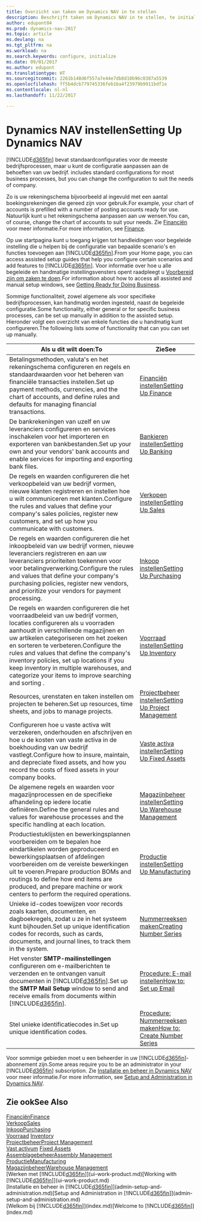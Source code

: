 ```yaml
---
title: Overzicht van taken om Dynamics NAV in te stellen
description: Beschrijft taken om Dynamics NAV in te stellen, te initialiseren en te configureren naar uw behoeften.
author: edupont04
ms.prod: dynamics-nav-2017
ms.topic: article
ms.devlang: na
ms.tgt_pltfrm: na
ms.workload: na
ms.search.keywords: configure, initialize
ms.date: 09/01/2017
ms.author: edupont
ms.translationtype: HT
ms.sourcegitcommit: 2261b148d6f557a7e44e7db8d10b96c0387a5539
ms.openlocfilehash: ff5b4dcb779745336feb1ba4f23979b9911bdf1e
ms.contentlocale: nl-nl
ms.lasthandoff: 11/22/2017

---
```

# <a name="setting-up-dynamics-nav"></a><span data-ttu-id="8ac63-103">Dynamics NAV instellen</span><span class="sxs-lookup"><span data-stu-id="8ac63-103">Setting Up Dynamics NAV</span></span>
[!INCLUDE[d365fin](includes/d365fin_md.md)]<span data-ttu-id="8ac63-104"> bevat standaardconfiguraties voor de meeste bedrijfsprocessen, maar u kunt de configuratie aanpassen aan de behoeften van uw bedrijf.</span><span class="sxs-lookup"><span data-stu-id="8ac63-104"> includes standard configurations for most business processes, but you can change the configuration to suit the needs of company.</span></span>

<span data-ttu-id="8ac63-105">Zo is uw rekeningschema bijvoorbeeld al ingevuld met een aantal boekingsrekeningen die gereed zijn voor gebruik.</span><span class="sxs-lookup"><span data-stu-id="8ac63-105">For example, your chart of accounts is prefilled with a number of posting accounts ready for use.</span></span> <span data-ttu-id="8ac63-106">Natuurlijk kunt u het rekeningschema aanpassen aan uw wensen.</span><span class="sxs-lookup"><span data-stu-id="8ac63-106">You can, of course, change the chart of accounts to suit your needs.</span></span> <span data-ttu-id="8ac63-107">Zie [Financiën](finance.md) voor meer informatie.</span><span class="sxs-lookup"><span data-stu-id="8ac63-107">For more information, see [Finance](finance.md).</span></span>

<span data-ttu-id="8ac63-108">Op uw startpagina kunt u toegang krijgen tot handleidingen voor begeleide instelling die u helpen bij de configuratie van bepaalde scenario's en functies toevoegen aan [!INCLUDE[d365fin](includes/d365fin_md.md)].</span><span class="sxs-lookup"><span data-stu-id="8ac63-108">From your Home page, you can access assisted setup guides that help you configure certain scenarios and add features to [!INCLUDE[d365fin](includes/d365fin_md.md)].</span></span> <span data-ttu-id="8ac63-109">Voor informatie over hoe u alle begeleide en handmatige instellingsvensters opent raadpleegt u [Voorbereid zijn om zaken te doen](ui-get-ready-business.md).</span><span class="sxs-lookup"><span data-stu-id="8ac63-109">For information about how to access all assisted and manual setup windows, see [Getting Ready for Doing Business](ui-get-ready-business.md).</span></span>

<span data-ttu-id="8ac63-110">Sommige functionaliteit, zowel algemene als voor specifieke bedrijfsprocessen, kan handmatig worden ingesteld, naast de begeleide configuratie.</span><span class="sxs-lookup"><span data-stu-id="8ac63-110">Some functionality, either general or for specific business processes, can be set up manually in addition to the assisted setup.</span></span> <span data-ttu-id="8ac63-111">Hieronder volgt een overzicht van enkele functies die u handmatig kunt configureren.</span><span class="sxs-lookup"><span data-stu-id="8ac63-111">The following lists some of functionality that can you can set up manually.</span></span>

| <span data-ttu-id="8ac63-112">Als u dit wilt doen:</span><span class="sxs-lookup"><span data-stu-id="8ac63-112">To</span></span> | <span data-ttu-id="8ac63-113">Zie</span><span class="sxs-lookup"><span data-stu-id="8ac63-113">See</span></span> |
| --- | --- |
| <span data-ttu-id="8ac63-114">Betalingsmethoden, valuta's en het rekeningschema configureren en regels en standaardwaarden voor het beheren van financiële transacties instellen.</span><span class="sxs-lookup"><span data-stu-id="8ac63-114">Set up payment methods, currencies, and the chart of accounts, and define rules and defaults for managing financial transactions.</span></span> |[<span data-ttu-id="8ac63-115">Financiën instellen</span><span class="sxs-lookup"><span data-stu-id="8ac63-115">Setting Up Finance</span></span>](finance-setup-finance.md) |
| <span data-ttu-id="8ac63-116">De bankrekeningen van uzelf en uw leveranciers configureren en services inschakelen voor het importeren en exporteren van bankbestanden.</span><span class="sxs-lookup"><span data-stu-id="8ac63-116">Set up your own and your vendors' bank accounts and enable services for importing and exporting bank files.</span></span> |[<span data-ttu-id="8ac63-117">Bankieren instellen</span><span class="sxs-lookup"><span data-stu-id="8ac63-117">Setting Up Banking</span></span>](bank-setup-banking.md) |
| <span data-ttu-id="8ac63-118">De regels en waarden configureren die het verkoopbeleid van uw bedrijf vormen, nieuwe klanten registreren en instellen hoe u wilt communiceren met klanten.</span><span class="sxs-lookup"><span data-stu-id="8ac63-118">Configure the rules and values that define your company's sales policies, register new customers, and set up how you communicate with customers.</span></span> |[<span data-ttu-id="8ac63-119">Verkopen instellen</span><span class="sxs-lookup"><span data-stu-id="8ac63-119">Setting Up Sales</span></span>](sales-setup-sales.md) |
| <span data-ttu-id="8ac63-120">De regels en waarden configureren die het inkoopbeleid van uw bedrijf vormen, nieuwe leveranciers registreren en aan uw leveranciers prioriteiten toekennen voor voor betalingverwerking.</span><span class="sxs-lookup"><span data-stu-id="8ac63-120">Configure the rules and values that define your company's purchasing policies, register new vendors, and prioritize your vendors for payment processing.</span></span> |[<span data-ttu-id="8ac63-121">Inkoop instellen</span><span class="sxs-lookup"><span data-stu-id="8ac63-121">Setting Up Purchasing</span></span>](purchasing-setup-purchasing.md) |
| <span data-ttu-id="8ac63-122">De regels en waarden configureren die het voorraadbeleid van uw bedrijf vormen, locaties configureren als u voorraden aanhoudt in verschillende magazijnen en uw artikelen categoriseren om het zoeken en sorteren te verbeteren.</span><span class="sxs-lookup"><span data-stu-id="8ac63-122">Configure the rules and values that define the company's inventory policies, set up locations if you keep inventory in multiple warehouses, and categorize your items to improve searching and sorting .</span></span> |[<span data-ttu-id="8ac63-123">Voorraad instellen</span><span class="sxs-lookup"><span data-stu-id="8ac63-123">Setting Up Inventory</span></span>](inventory-setup-inventory.md) |
| <span data-ttu-id="8ac63-124">Resources, urenstaten en taken instellen om projecten te beheren.</span><span class="sxs-lookup"><span data-stu-id="8ac63-124">Set up resources, time sheets, and jobs to manage projects.</span></span> |[<span data-ttu-id="8ac63-125">Projectbeheer instellen</span><span class="sxs-lookup"><span data-stu-id="8ac63-125">Setting Up Project Management</span></span>](projects-setup-projects.md) |
| <span data-ttu-id="8ac63-126">Configureren hoe u vaste activa wilt verzekeren, onderhouden en afschrijven en hoe u de kosten van vaste activa in de boekhouding van uw bedrijf vastlegt.</span><span class="sxs-lookup"><span data-stu-id="8ac63-126">Configure how to insure, maintain, and depreciate fixed assets, and how you record the costs of fixed assets in your company books.</span></span> |[<span data-ttu-id="8ac63-127">Vaste activa instellen</span><span class="sxs-lookup"><span data-stu-id="8ac63-127">Setting Up Fixed Assets</span></span>](fa-setup.md) |
|<span data-ttu-id="8ac63-128">De algemene regels en waarden voor magazijnprocessen en de specifieke afhandeling op iedere locatie definiëren.</span><span class="sxs-lookup"><span data-stu-id="8ac63-128">Define the general rules and values for warehouse processes and the specific handling at each location.</span></span>|[<span data-ttu-id="8ac63-129">Magazijnbeheer instellen</span><span class="sxs-lookup"><span data-stu-id="8ac63-129">Setting Up Warehouse Management</span></span>](warehouse-setup-warehouse.md)|
|<span data-ttu-id="8ac63-130">Productiestuklijsten en bewerkingsplannen voorbereiden om te bepalen hoe eindartikelen worden geproduceerd en bewerkingsplaatsen of afdelingen voorbereiden om de vereiste bewerkingen uit te voeren.</span><span class="sxs-lookup"><span data-stu-id="8ac63-130">Prepare production BOMs and routings to define how end items are produced, and prepare machine or work centers to perform the required operations.</span></span>|[<span data-ttu-id="8ac63-131">Productie instellen</span><span class="sxs-lookup"><span data-stu-id="8ac63-131">Setting Up Manufacturing</span></span>](production-configure-production-processes.md)|
| <span data-ttu-id="8ac63-132">Unieke id-codes toewijzen voor records zoals kaarten, documenten, en dagboekregels, zodat u ze in het systeem kunt bijhouden.</span><span class="sxs-lookup"><span data-stu-id="8ac63-132">Set up unique identification codes for records, such as cards, documents, and journal lines, to track them in the system.</span></span> |[<span data-ttu-id="8ac63-133">Nummerreeksen maken</span><span class="sxs-lookup"><span data-stu-id="8ac63-133">Creating Number Series</span></span>](ui-create-number-series.md) |
| <span data-ttu-id="8ac63-134">Het venster **SMTP-mailinstellingen** configureren om e-mailberichten te verzenden en te ontvangen vanuit documenten in [!INCLUDE[d365fin](includes/d365fin_md.md)].</span><span class="sxs-lookup"><span data-stu-id="8ac63-134">Set up the **SMTP Mail Setup** window to send and receive emails from documents within [!INCLUDE[d365fin](includes/d365fin_md.md)].</span></span> |[<span data-ttu-id="8ac63-135">Procedure: E-mail instellen</span><span class="sxs-lookup"><span data-stu-id="8ac63-135">How to: Set up Email</span></span>](madeira-how-setup-email.md) |
| <span data-ttu-id="8ac63-136">Stel unieke identificatiecodes in.</span><span class="sxs-lookup"><span data-stu-id="8ac63-136">Set up unique identification codes.</span></span> |[<span data-ttu-id="8ac63-137">Procedure: Nummerreeksen maken</span><span class="sxs-lookup"><span data-stu-id="8ac63-137">How to: Create Number Series</span></span>](ui-create-number-series.md) |

<span data-ttu-id="8ac63-138">Voor sommige gebieden moet u een beheerder in uw [!INCLUDE[d365fin](includes/d365fin_md.md)]-abonnement zijn.</span><span class="sxs-lookup"><span data-stu-id="8ac63-138">Some areas require you to be an administrator in your [!INCLUDE[d365fin](includes/d365fin_md.md)] subscription.</span></span> <span data-ttu-id="8ac63-139">Zie [Installatie en beheer in Dynamics NAV](admin-setup-and-administration.md) voor meer informatie.</span><span class="sxs-lookup"><span data-stu-id="8ac63-139">For more information, see [Setup and Administration in Dynamics NAV](admin-setup-and-administration.md).</span></span>  

## <a name="see-also"></a><span data-ttu-id="8ac63-140">Zie ook</span><span class="sxs-lookup"><span data-stu-id="8ac63-140">See Also</span></span>
[<span data-ttu-id="8ac63-141">Financiën</span><span class="sxs-lookup"><span data-stu-id="8ac63-141">Finance</span></span>](finance.md)  
[<span data-ttu-id="8ac63-142">Verkoop</span><span class="sxs-lookup"><span data-stu-id="8ac63-142">Sales</span></span>](sales-manage-sales.md)  
[<span data-ttu-id="8ac63-143">Inkoop</span><span class="sxs-lookup"><span data-stu-id="8ac63-143">Purchasing</span></span>](purchasing-manage-purchasing.md)  
<span data-ttu-id="8ac63-144">[Voorraad](inventory-manage-inventory.md)  </span><span class="sxs-lookup"><span data-stu-id="8ac63-144">[Inventory](inventory-manage-inventory.md)  </span></span>  
[<span data-ttu-id="8ac63-145">Projectbeheer</span><span class="sxs-lookup"><span data-stu-id="8ac63-145">Project Management</span></span>](projects-manage-projects.md)  
<span data-ttu-id="8ac63-146">[Vast activum](fa-manage.md)  </span><span class="sxs-lookup"><span data-stu-id="8ac63-146">[Fixed Assets](fa-manage.md)  </span></span>  
[<span data-ttu-id="8ac63-147">Assemblagebeheer</span><span class="sxs-lookup"><span data-stu-id="8ac63-147">Assembly Management</span></span>](assembly-assemble-items.md)  
[<span data-ttu-id="8ac63-148">Productie</span><span class="sxs-lookup"><span data-stu-id="8ac63-148">Manufacturing</span></span>](production-manage-manufacturing.md)  
[<span data-ttu-id="8ac63-149">Magazijnbeheer</span><span class="sxs-lookup"><span data-stu-id="8ac63-149">Warehouse Management</span></span>](warehouse-manage-warehouse.md)  
<span data-ttu-id="8ac63-150">[Werken met [!INCLUDE[d365fin](includes/d365fin_md.md)]](ui-work-product.md)</span><span class="sxs-lookup"><span data-stu-id="8ac63-150">[Working with [!INCLUDE[d365fin](includes/d365fin_md.md)]](ui-work-product.md)</span></span>  
<span data-ttu-id="8ac63-151">[Installatie en beheer in [!INCLUDE[d365fin](includes/d365fin_md.md)]](admin-setup-and-administration.md)</span><span class="sxs-lookup"><span data-stu-id="8ac63-151">[Setup and Administration in [!INCLUDE[d365fin](includes/d365fin_md.md)]](admin-setup-and-administration.md)</span></span>  
<span data-ttu-id="8ac63-152">[Welkom bij [!INCLUDE[d365fin](includes/d365fin_md.md)]](index.md)</span><span class="sxs-lookup"><span data-stu-id="8ac63-152">[Welcome to [!INCLUDE[d365fin](includes/d365fin_md.md)]](index.md)</span></span>  

